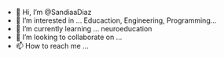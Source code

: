 - 👋 Hi, I’m @SandiaaDiaz
- 👀 I’m interested in ... Educaction, Engineering,  Programming...
- 🌱 I’m currently learning ... neuroeducation
- 💞️ I’m looking to collaborate on ...
- 📫 How to reach me ...

<!---
SandiaaDiaz/SandiaaDiaz is a ✨ special ✨ repository because its `README.md` (this file) appears on your GitHub profile.
You can click the Preview link to take a look at your changes.
--->
